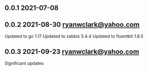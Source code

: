 ## 0.0.1 2021-07-08 <ryanwclark>

## 0.0.2 2021-08-30 <ryanwclark@yahoo.com>
Updated to go 1.17
Updated to zabbix 5.4.4
Updated to fluentbit 1.8.5

## 0.0.3 2021-09-23 <ryanwclark@yahoo.com>
Significant updates
